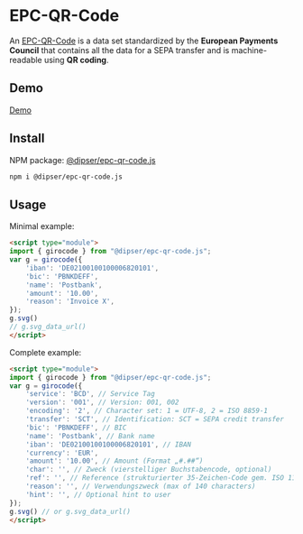 # EPC-QR-Code

An [EPC-QR-Code] is a data set standardized by the **European Payments Council** that contains all the data for a SEPA transfer and is machine-readable using **QR coding**.


## Demo

[Demo]


## Install

NPM package: [@dipser/epc-qr-code.js]

```bash
npm i @dipser/epc-qr-code.js
```


## Usage

Minimal example:

```html
<script type="module">
import { girocode } from "@dipser/epc-qr-code.js";
var g = girocode({
    'iban': 'DE02100100100006820101',
    'bic': 'PBNKDEFF',
    'name': 'Postbank',
    'amount': '10.00',
    'reason': 'Invoice X',
});
g.svg()
// g.svg_data_url()
</script>
```

Complete example:

```html
<script type="module">
import { girocode } from "@dipser/epc-qr-code.js";
var g = girocode({
    'service': 'BCD', // Service Tag
    'version': '001', // Version: 001, 002
    'encoding': '2', // Character set: 1 = UTF-8, 2 = ISO 8859-1
    'transfer': 'SCT', // Identification: SCT = SEPA credit transfer
    'bic': 'PBNKDEFF', // BIC
    'name': 'Postbank', // Bank name
    'iban': 'DE02100100100006820101', // IBAN
    'currency': 'EUR',
    'amount': '10.00', // Amount (Format „#.##“)
    'char': '', // Zweck (vierstelliger Buchstabencode, optional)
    'ref': '', // Reference (strukturierter 35-Zeichen-Code gem. ISO 11649 RF Creditor Reference)
    'reason': '', // Verwendungszweck (max of 140 characters)
    'hint': '', // Optional hint to user
});
g.svg() // or g.svg_data_url()
</script>
```



[EPC-QR-Code]: https://de.wikipedia.org/wiki/EPC-QR-Code
[Demo]: http://tools.bitfertig.de/epc-qr-code.js/
[@dipser/epc-qr-code.js]: https://www.npmjs.com/package/@dipser/epc-qr-code.js